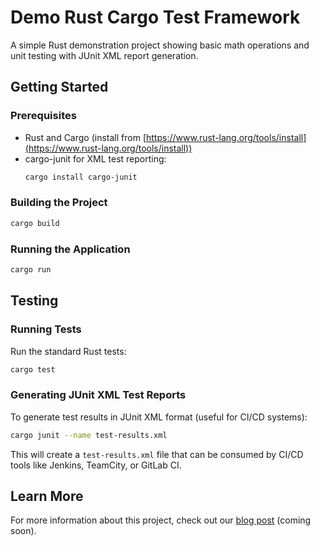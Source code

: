 # Demo Rust Cargo Test Framework

A simple Rust demonstration project showing basic math operations and unit testing with JUnit XML report generation.

## Getting Started

### Prerequisites

- Rust and Cargo (install from [https://www.rust-lang.org/tools/install](https://www.rust-lang.org/tools/install))
- cargo-junit for XML test reporting:
  ```bash
  cargo install cargo-junit
  ```

### Building the Project

```bash
cargo build
```

### Running the Application

```bash
cargo run
```

## Testing

### Running Tests

Run the standard Rust tests:

```bash
cargo test
```

### Generating JUnit XML Test Reports

To generate test results in JUnit XML format (useful for CI/CD systems):

```bash
cargo junit --name test-results.xml
```

This will create a `test-results.xml` file that can be consumed by CI/CD tools like Jenkins, TeamCity, or GitLab CI.

## Learn More

For more information about this project, check out our [blog post](https://example.com/blog-post) (coming soon).
